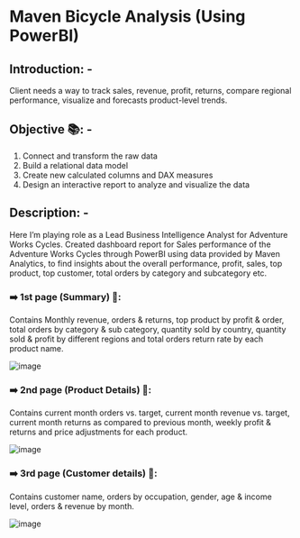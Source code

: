 # Maven Bicycle Analysis (Using PowerBI)
## Introduction: -

Client needs a way to track sales, revenue, profit, returns, compare regional performance, visualize and forecasts product-level trends.

## Objective 📚: -



1.	Connect and transform the raw data
2.	Build a relational data model
3.	Create new calculated columns and DAX measures
4.	Design an interactive report to analyze and visualize the data

## Description: -

Here I’m playing role as a Lead Business Intelligence Analyst for Adventure Works Cycles.
Created dashboard report for Sales performance of the Adventure Works Cycles through PowerBI using data provided by Maven Analytics, to find insights about the overall performance, profit, sales, top product, top customer, total orders by category and subcategory etc.

### ➡️ 1st page (Summary) 📜:

Contains Monthly revenue, orders & returns, top product by profit & order, total orders by category & sub category, quantity sold by country, quantity sold & profit by different regions and total orders return rate by each product name.

![image](https://user-images.githubusercontent.com/77552378/229671385-83c27bcd-da1b-43b1-b375-a60f9e62d722.png)


### ➡️ 2nd page (Product Details) 📜:

Contains current month orders vs. target, current month revenue vs. target, current month returns as compared to previous month, weekly profit & returns and price adjustments for each product.

![image](https://user-images.githubusercontent.com/77552378/229671570-f8079715-2e89-4d9f-a8c9-262cc05482b4.png)


### ➡️ 3rd page (Customer details) 📜:

Contains customer name, orders by occupation, gender, age & income level, orders & revenue by month.

![image](https://user-images.githubusercontent.com/77552378/229671796-d2af7322-5e33-41f2-8c79-56fb22fceaa3.png)



